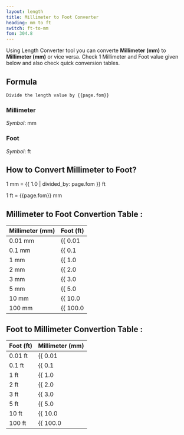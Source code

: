 ```yaml
---
layout: length
title: Millimeter to Foot Converter
heading: mm to ft
switch: ft-to-mm
fom: 304.8
---
```


Using Length Converter tool you can converte **Millimeter (mm)** to **Millimeter (mm)** or vice versa. Check 1 Millimeter and Foot value given below and also check quick conversion tables.

## Formula
`Divide the length value by {{page.fom}}`

### Millimeter
*Symbol*: mm

### Foot
*Symbol*: ft

## How to Convert Millimeter to Foot?
1 mm = {{ 1.0 | divided_by: page.fom }} ft

1 ft = {{page.fom}} mm

## Millimeter to Foot Convertion Table :

| Millimeter (mm) | Foot (ft) |
| ---- | ---- |
| 0.01 mm | {{ 0.01 | divided_by: page.fom | round: 12 }} ft |
| 0.1 mm | {{ 0.1 | divided_by: page.fom | round: 12 }} ft |
| 1 mm | {{ 1.0 | divided_by: page.fom | round: 12 }} ft |
| 2 mm | {{ 2.0 | divided_by: page.fom | round: 12 }} ft |
| 3 mm | {{ 3.0 | divided_by: page.fom | round: 12 }} ft |
| 5 mm | {{ 5.0 | divided_by: page.fom | round: 12 }} ft |
| 10 mm | {{ 10.0 | divided_by: page.fom | round: 12 }} ft |
| 100 mm | {{ 100.0 | divided_by: page.fom | round: 12 }} ft |

## Foot to Millimeter Convertion Table :

| Foot (ft) | Millimeter (mm) |
| ---- | ---- |
| 0.01 ft | {{ 0.01 | times: page.fom | round: 12 }} mm |
| 0.1 ft | {{ 0.1 | times: page.fom | round: 12 }} mm |
| 1 ft | {{ 1.0 | times: page.fom | round: 12 }} mm |
| 2 ft | {{ 2.0 | times: page.fom | round: 12 }} mm |
| 3 ft | {{ 3.0 | times: page.fom | round: 12 }} mm |
| 5 ft | {{ 5.0 | times: page.fom | round: 12 }} mm |
| 10 ft | {{ 10.0 | times: page.fom | round: 12 }} mm |
| 100 ft | {{ 100.0 | times: page.fom | round: 12 }} mm |

<script>
selectInput[2].selected = true
selectOutput[5].selected = true
</script>
